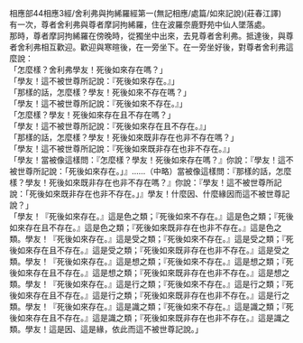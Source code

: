 相應部44相應3經/舍利弗與拘絺羅經第一(無記相應/處篇/如來記說)(莊春江譯)  
有一次，尊者舍利弗與尊者摩訶拘絺羅，住在波羅奈鹿野苑中仙人墜落處。  
那時，尊者摩訶拘絺羅在傍晚時，從獨坐中出來，去見尊者舍利弗。抵達後，與尊者舍利弗相互歡迎。歡迎與寒暄後，在一旁坐下。在一旁坐好後，對尊者舍利弗這麼說：  
「怎麼樣？舍利弗學友！死後如來存在嗎？」  
「學友！這不被世尊所記說：『死後如來存在。』」  
「那樣的話，怎麼樣？學友！死後如來不存在嗎？」  
「學友！這不被世尊所記說：『死後如來不存在。』」  
「怎麼樣？學友！死後如來存在且不存在嗎？」  
「學友！這不被世尊所記說：『死後如來存在且不存在。』」  
「那樣的話，怎麼樣？學友！死後如來既非存在也非不存在嗎？」  
「學友！這不被世尊所記說：『死後如來既非存在也非不存在。』」  
「學友！當被像這樣問：『怎麼樣？學友！死後如來存在嗎？』你說：『學友！這不被世尊所記說：「死後如來存在。」』……（中略）當被像這樣問：『那樣的話，怎麼樣？學友！死後如來既非存在也非不存在嗎？』你說：『學友！這不被世尊所記說：「死後如來既非存在也非不存在。」』學友！什麼因、什麼緣因而這不被世尊記說？」  
「學友！『死後如來存在。』這是色之類；『死後如來不存在。』這是色之類；『死後如來存在且不存在。』這是色之類；『死後如來既非存在也非不存在。』這是色之類。學友！『死後如來存在。』這是受之類；『死後如來不存在。』這是受之類；『死後如來存在且不存在。』這是受之類；『死後如來既非存在也非不存在。』這是受之類。學友！『死後如來存在。』這是想之類；『死後如來不存在。』這是想之類；『死後如來存在且不存在。』這是想之類；『死後如來既非存在也非不存在。』這是想之類。學友！『死後如來存在。』這是行之類；『死後如來不存在。』這是行之類；『死後如來存在且不存在。』這是行之類；『死後如來既非存在也非不存在。』這是行之類。學友！『死後如來存在。』這是識之類；『死後如來不存在。』這是識之類；『死後如來存在且不存在。』這是識之類；『死後如來既非存在也非不存在。』這是識之類。學友！這是因、這是緣，依此而這不被世尊記說。」  
  
  
